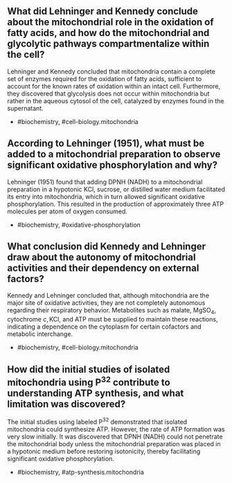 ## What did Lehninger and Kennedy conclude about the mitochondrial role in the oxidation of fatty acids, and how do the mitochondrial and glycolytic pathways compartmentalize within the cell?

Lehninger and Kennedy concluded that mitochondria contain a complete set of enzymes required for the oxidation of fatty acids, sufficient to account for the known rates of oxidation within an intact cell. Furthermore, they discovered that glycolysis does not occur within mitochondria but rather in the aqueous cytosol of the cell, catalyzed by enzymes found in the supernatant.

- #biochemistry, #cell-biology.mitochondria

## According to Lehninger (1951), what must be added to a mitochondrial preparation to observe significant oxidative phosphorylation and why?

Lehninger (1951) found that adding DPNH (NADH) to a mitochondrial preparation in a hypotonic $\mathrm{KCl}$, sucrose, or distilled water medium facilitated its entry into mitochondria, which in turn allowed significant oxidative phosphorylation. This resulted in the production of approximately three ATP molecules per atom of oxygen consumed.

- #biochemistry, #oxidative-phosphorylation

## What conclusion did Kennedy and Lehninger draw about the autonomy of mitochondrial activities and their dependency on external factors?

Kennedy and Lehninger concluded that, although mitochondria are the major site of oxidative activities, they are not completely autonomous regarding their respiratory behavior. Metabolites such as malate, $\mathrm{MgSO}_{4}$, cytochrome $c, \mathrm{KCl}$, and ATP must be supplied to maintain these reactions, indicating a dependence on the cytoplasm for certain cofactors and metabolic interchange.

- #biochemistry, #cell-biology.mitochondria

## How did the initial studies of isolated mitochondria using $\mathrm{P}^{32}$ contribute to understanding ATP synthesis, and what limitation was discovered?

The initial studies using labeled $\mathrm{P}^{32}$ demonstrated that isolated mitochondria could synthesize ATP. However, the rate of ATP formation was very slow initially. It was discovered that DPNH (NADH) could not penetrate the mitochondrial body unless the mitochondrial preparation was placed in a hypotonic medium before restoring isotonicity, thereby facilitating significant oxidative phosphorylation.

- #biochemistry, #atp-synthesis.mitochondria